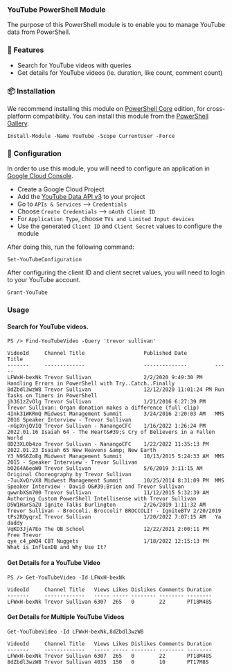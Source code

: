 ### YouTube PowerShell Module

The purpose of this PowerShell module is to enable you to manage YouTube data from PowerShell.

### 🚀 Features

* Search for YouTube videos with queries
* Get details for YouTube videos (ie. duration, like count, comment count)

### 📦 Installation

We recommend installing this module on [PowerShell Core](https://github.com/powershell/powershell) edition, for cross-platform compatibility.
You can install this module from the [PowerShell Gallery](https://powershellgallery.com).

```
Install-Module -Name YouTube -Scope CurrentUser -Force
```

### 📄 Configuration

In order to use this module, you will need to configure an application in [Google Cloud Console](https://console.cloud.google.com).

* Create a Google Cloud Project
* Add the [YouTube Data API v3](https://console.cloud.google.com/marketplace/product/google/youtube.googleapis.com) to your project
* Go to `APIs & Services` --> `Credentials`
* Choose `Create Credentials` --> `oAuth Client ID`
* For `Application Type`, choose `TVs and Limited Input devices`
* Use the generated `Client ID` and `Client Secret` values to configure the module

After doing this, run the following command:

```
Set-YouTubeConfiguration
```

After configuring the client ID and client secret values, you will need to login to your YouTube account.

```
Grant-YouTube
```

### Usage

#### Search for YouTube videos.

```
PS /> Find-YouTubeVideo -Query 'trevor sullivan'

VideoId     Channel Title                   Published Date         Title
-------     -------------                   --------------         -----
LFWxH-bexNk Trevor Sullivan                 2/2/2020 9:49:30 PM    Handling Errors in PowerShell with Try..Catch..Finally
8dZbdl3wzW8 Trevor Sullivan                 12/12/2020 11:01:24 PM Run Tasks on Timers in PowerShell
jh361zZvOlg Trevor Sullivan                 1/21/2016 6:27:39 PM   Trevor Sullivan: Organ donation makes a difference (full clip)
4Ink31WKRmQ Midwest Management Summit       3/24/2016 2:20:03 AM   MMS 2016 Speaker Interview - Trevor Sullivan
-nGpXnjQVIQ Trevor Sullivan - NanangoCFC    1/16/2022 1:26:24 PM   2022.01.16 Isaiah 64 - The Heart&#39;s Cry of Believers in a Fallen World
8D23XL0b4zo Trevor Sullivan - NanangoCFC    1/22/2022 11:35:13 PM  2022.01.23 Isaiah 65 New Heavens &amp; New Earth
Y3_N9S6ZoEg Midwest Management Summit       10/13/2015 5:24:33 AM  MMS 2015 - Speaker Interview - Trevor Sullivan
bO264A6eoW0 Trevor Sullivan                 5/6/2019 3:11:15 AM    Original Choreography by Trevor Sullivan
-7uuXvQrvX8 Midwest Management Summit       10/25/2014 8:31:09 PM  MMS Speaker Interview - David O&#39;Brien and Trevor Sullivan
qwwnbXSm700 Trevor Sullivan                 11/12/2015 5:32:39 AM  Authoring Custom PowerShell Intellisense with Trevor Sullivan
D5W1HarSaZU Ignite Talks Burlington         2/26/2019 1:11:32 AM   Trevor Sullivan - Broccoli. Broccoli? BROCCOLI! - IgniteBTV 2/20/2019
tPs2ROyqrxI Trevor Sullivan                 1/20/2022 7:07:15 AM   Ya daddy
VqKD3JjA7Eo The QB School                   12/22/2021 2:00:11 PM  Free Trevor
qye_c4_pWQ4 CBT Nuggets                     1/18/2022 12:15:13 PM  What is InfluxDB and Why Use It?
```

#### Get Details for a YouTube Video

```
PS /> Get-YouTubeVideo -Id LFWxH-bexNk

VideoId     Channel Title   Views Likes Dislikes Comments Duration
-------     -------------   ----- ----- -------- -------- --------
LFWxH-bexNk Trevor Sullivan 6307  265   0        22       PT18M48S
```

#### Get Details for Multiple YouTube Videos

```
Get-YouTubeVideo -Id LFWxH-bexNk,8dZbdl3wzW8

VideoId     Channel Title   Views Likes Dislikes Comments Duration
-------     -------------   ----- ----- -------- -------- --------
LFWxH-bexNk Trevor Sullivan 6307  265   0        22       PT18M48S
8dZbdl3wzW8 Trevor Sullivan 4035  150   0        10       PT17M8S
```
